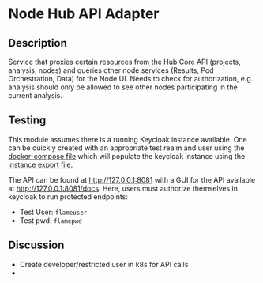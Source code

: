 # Node Hub API Adapter

## Description
Service that proxies certain resources from the Hub Core API (projects, analysis, nodes) and queries other node services (Results, Pod Orchestration, Data) for the Node UI. Needs to check for authorization, e.g. analysis should only be allowed to see other nodes participating in the current analysis.

## Testing
This module assumes there is a running Keycloak instance available. One can be quickly created with an appropriate test
realm and user using the [docker-compose file](./docker/docker-compose.yml) which will populate the keycloak instance
using the [instance export file](./tests/assets/test-realm.json).

The API can be found at http://127.0.0.1:8081 with a GUI for the API available at http://127.0.0.1:8081/docs. Here,
users must authorize themselves in keycloak to run protected endpoints:
* Test User: `flameuser`
* Test pwd: `flamepwd`

## Discussion
* Create developer/restricted user in k8s for API calls
*
